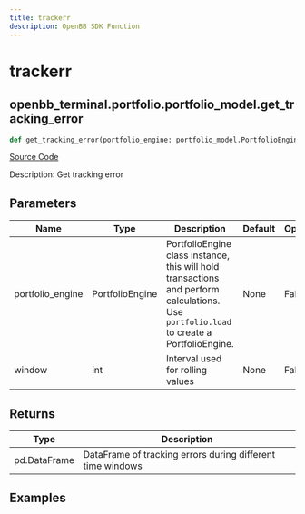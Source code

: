 ```yaml
---
title: trackerr
description: OpenBB SDK Function
---
```


# trackerr

## openbb_terminal.portfolio.portfolio_model.get_tracking_error

```python title='openbb_terminal/portfolio/portfolio_model.py'
def get_tracking_error(portfolio_engine: portfolio_model.PortfolioEngine, window: int) -> None
```
[Source Code](https://github.com/OpenBB-finance/OpenBBTerminal/tree/main/openbb_terminal/portfolio/portfolio_model.py#L1238)

Description: Get tracking error

## Parameters

| Name | Type | Description | Default | Optional |
| ---- | ---- | ----------- | ------- | -------- |
| portfolio_engine | PortfolioEngine | PortfolioEngine class instance, this will hold transactions and perform calculations.<br/>Use `portfolio.load` to create a PortfolioEngine. | None | False |
| window | int | Interval used for rolling values | None | False |

## Returns

| Type | Description |
| ---- | ----------- |
| pd.DataFrame | DataFrame of tracking errors during different time windows |

## Examples

